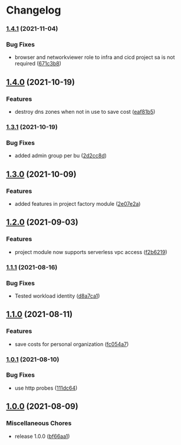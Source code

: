 # Changelog

### [1.4.1](https://www.github.com/rajesh-nitc/gcp-foundation/compare/v1.4.0...v1.4.1) (2021-11-04)


### Bug Fixes

* browser and networkviewer role to infra and cicd project sa is not required ([671c3b8](https://www.github.com/rajesh-nitc/gcp-foundation/commit/671c3b83915033856dd424a72ddf1ca018f875d4))

## [1.4.0](https://www.github.com/rajesh-nitc/gcp-foundation/compare/v1.3.1...v1.4.0) (2021-10-19)


### Features

* destroy dns zones when not in use to save cost ([eaf81b5](https://www.github.com/rajesh-nitc/gcp-foundation/commit/eaf81b5f5ca1dbdd8951d4179a631818139566a5))

### [1.3.1](https://www.github.com/rajesh-nitc/gcp-foundation/compare/v1.3.0...v1.3.1) (2021-10-19)


### Bug Fixes

* added admin group per bu ([2d2cc8d](https://www.github.com/rajesh-nitc/gcp-foundation/commit/2d2cc8d53201bc505bbc099f26d3c93aa90c3e5f))

## [1.3.0](https://www.github.com/rajesh-nitc/gcp-foundation/compare/v1.2.0...v1.3.0) (2021-10-09)


### Features

* added features in project factory module ([2e07e2a](https://www.github.com/rajesh-nitc/gcp-foundation/commit/2e07e2a76f1584c3346e23901b7fa316c752e3c1))

## [1.2.0](https://www.github.com/rajesh-nitc/gcp-foundation/compare/v1.1.1...v1.2.0) (2021-09-03)


### Features

* project module now supports serverless vpc access ([f2b6219](https://www.github.com/rajesh-nitc/gcp-foundation/commit/f2b6219d8987ff0e97eb09647e6fb737ef73cabe))

### [1.1.1](https://www.github.com/rajesh-nitc/gcp-foundation/compare/v1.1.0...v1.1.1) (2021-08-16)


### Bug Fixes

* Tested workload identity ([d8a7ca1](https://www.github.com/rajesh-nitc/gcp-foundation/commit/d8a7ca1c6f0866ee07d5049c9efabba459258922))

## [1.1.0](https://www.github.com/rajesh-nitc/gcp-foundation/compare/v1.0.1...v1.1.0) (2021-08-11)


### Features

* save costs for personal organization ([fc054a7](https://www.github.com/rajesh-nitc/gcp-foundation/commit/fc054a7183757d1e51e371e7329c5cf848cc6dd8))

### [1.0.1](https://www.github.com/rajesh-nitc/gcp-foundation/compare/v1.0.0...v1.0.1) (2021-08-10)


### Bug Fixes

* use http probes ([111dc64](https://www.github.com/rajesh-nitc/gcp-foundation/commit/111dc64d8bfe309f2d94768e33c839ab022572f1))

## [1.0.0](https://www.github.com/rajesh-nitc/gcp-foundation/compare/v1.0.0...v1.0.0) (2021-08-09)


### Miscellaneous Chores

* release 1.0.0 ([bf66aa1](https://www.github.com/rajesh-nitc/gcp-foundation/commit/bf66aa164e4b04fa108083e84acf225f1b407a12))
